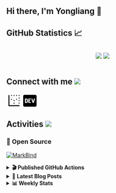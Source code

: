 ## Hi there, I'm Yongliang 👋 

## GitHub Statistics :chart_with_upwards_trend:
<div align="center">
<div style="display: flex; align-items: center; justify-content: center;">

[![](https://github-readme-stats.vercel.app/api?username=tlylt&show_icons=true&theme=tokyonight&hide_border=true&locale=en)](https://github.com/tlylt)
[![](https://github-readme-streak-stats.herokuapp.com/?user=tlylt&theme=tokyonight&hide_border=true)](https://github.com/tlylt)
</div>
</div>

## Connect with me <img src="https://media.giphy.com/media/2wh5K5yE3ulp3xgYcG/giphy-downsized.gif" width="30">

<a href="https://www.yongliangliu.com/" target="_blank"><img align="center" src="static/site-icon.png" alt="yongliangliu.com" height="40" width="40" /></a>
<a href="https://dev.to/tlylt" target="_blank"><img align="center" src="static/dev-badge.svg" alt="dev.to/tlylt" height="35" width="35" /></a>

## Activities <img src="https://media.giphy.com/media/WUlplcMpOCEmTGBtBW/giphy.gif" width="30">

### 🔭 Open Source

[![MarkBind](https://github-readme-stats.vercel.app/api/pin/?username=markbind&repo=markbind)](https://github.com/MarkBind/markbind)

<details>
<summary> <b>🎬 Published GitHub Actions </b> </summary>

[![install-graphviz](https://github-readme-stats.vercel.app/api/pin/?username=tlylt&repo=install-graphviz)](https://github.com/tlylt/install-graphviz)

[![reposense-action](https://github-readme-stats.vercel.app/api/pin/?username=tlylt&repo=reposense-action)](https://github.com/tlylt/reposense-action)

[![markbin-action](https://github-readme-stats.vercel.app/api/pin/?username=markbind&repo=markbind-action)](https://github.com/MarkBind/markbind-action)

</details>

<details>
<summary> <b>📕 Latest Blog Posts</b> </summary>

<!-- BLOG-POST-LIST:START -->
- [Open Source Software &lpar;OSS&rpar; Developer Journey](https://www.yongliangliu.com/blog/oss-dev-logs/)
- [Crossing abstraction barrier between parent and child class](https://www.yongliangliu.com/blog/cross-abstraction-barrier-between-parent-child/)
- [Intermediate GitHub CI Workflow Walk Through](https://www.yongliangliu.com/blog/intermediate-github-ci-workflow-walk-through/)
- [RooFind](https://www.yongliangliu.com/blog/roofind/)
- [Prove that the problem of determining whether a graph is connected is evasive](https://www.yongliangliu.com/blog/prove-graph-check-connected-evasive/)
<!-- BLOG-POST-LIST:END -->

</details>

<details>
<summary> <b>📊 Weekly Stats</b> </summary>

<!--START_SECTION:waka-->
![Code Time](http://img.shields.io/badge/Code%20Time-0%20secs-blue)

**🐱 My GitHub Data** 

> 🏆 3,373 Contributions in the Year 2022
 > 
> 📦 291.2 kB Used in GitHub's Storage 
 > 
> 🚫 Not Opted to Hire
 > 
> 📜 117 Public Repositories 
 > 
> 🔑 17 Private Repositories  
 > 
**I'm an Early 🐤** 

```text
🌞 Morning    415 commits    ██████░░░░░░░░░░░░░░░░░░░   25.79% 
🌆 Daytime    441 commits    ██████░░░░░░░░░░░░░░░░░░░   27.41% 
🌃 Evening    619 commits    █████████░░░░░░░░░░░░░░░░   38.47% 
🌙 Night      134 commits    ██░░░░░░░░░░░░░░░░░░░░░░░   8.33%

```
📅 **I'm Most Productive on Sunday** 

```text
Monday       202 commits    ███░░░░░░░░░░░░░░░░░░░░░░   12.55% 
Tuesday      164 commits    ██░░░░░░░░░░░░░░░░░░░░░░░   10.19% 
Wednesday    243 commits    ███░░░░░░░░░░░░░░░░░░░░░░   15.1% 
Thursday     242 commits    ███░░░░░░░░░░░░░░░░░░░░░░   15.04% 
Friday       271 commits    ████░░░░░░░░░░░░░░░░░░░░░   16.84% 
Saturday     199 commits    ███░░░░░░░░░░░░░░░░░░░░░░   12.37% 
Sunday       288 commits    ████░░░░░░░░░░░░░░░░░░░░░   17.9%

```


📊 **This Week I Spent My Time On** 

```text
⌚︎ Time Zone: Asia/Singapore

💬 Programming Languages: 
JSON                     38 mins             ███████░░░░░░░░░░░░░░░░░░   30.71% 
YAML                     32 mins             ██████░░░░░░░░░░░░░░░░░░░   25.91% 
JavaScript               28 mins             █████░░░░░░░░░░░░░░░░░░░░   22.8% 
CSS                      12 mins             ██░░░░░░░░░░░░░░░░░░░░░░░   10.24% 
Markdown                 8 mins              █░░░░░░░░░░░░░░░░░░░░░░░░   6.8%

```


 Last Updated on 23/07/2022 00:40:58 UTC
<!--END_SECTION:waka-->

</details>
